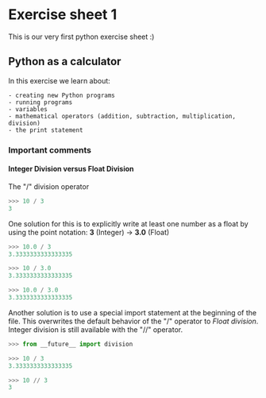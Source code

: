 Exercise sheet 1
================

This is our very first python exercise sheet :)

Python as a calculator
----------------------

In this exercise we learn about:

    - creating new Python programs
    - running programs
    - variables
    - mathematical operators (addition, subtraction, multiplication, division)
    - the print statement

### Important comments

#### Integer Division versus Float Division

The "/" division operator 

```python
>>> 10 / 3
3
```

One solution for this is to explicitly write at least one number as a float by using the point notation: **3** (Integer) -> **3.0** (Float)

```python
>>> 10.0 / 3
3.3333333333333335

>>> 10 / 3.0
3.3333333333333335

>>> 10.0 / 3.0
3.3333333333333335
```

Another solution is to use a special import statement at the beginning of the file. This overwrites the default behavior of the "/" operator to *Float division*. Integer division is still available with the "//" operator.

```python
>>> from __future__ import division

>>> 10 / 3
3.3333333333333335

>>> 10 // 3
3
``` 


